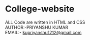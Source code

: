# College-website
ALL Code are written in HTML and CSS
<br>
AUTHOR:-PRIYANSHU KUMAR
<br>
EMAIL:- kupriyanshu1212@gmail.com

